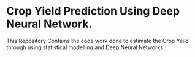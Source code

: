 # Crop Yield Prediction Using Deep Neural Network.

This Repository Contains the code work done to estimate the Crop Yeild through using statistical modelling and Deep Neural Networks 
